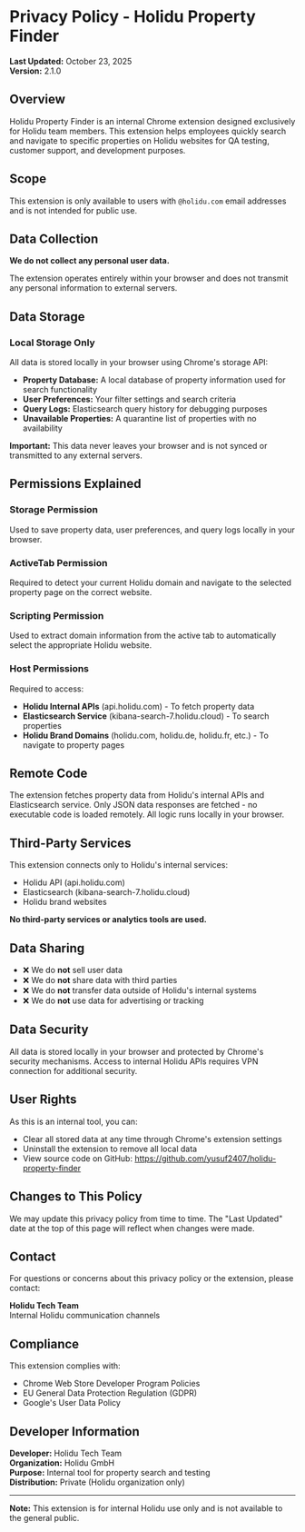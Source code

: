 # Privacy Policy - Holidu Property Finder

**Last Updated:** October 23, 2025  
**Version:** 2.1.0

## Overview

Holidu Property Finder is an internal Chrome extension designed exclusively for Holidu team members. This extension helps employees quickly search and navigate to specific properties on Holidu websites for QA testing, customer support, and development purposes.

## Scope

This extension is only available to users with `@holidu.com` email addresses and is not intended for public use.

## Data Collection

**We do not collect any personal user data.**

The extension operates entirely within your browser and does not transmit any personal information to external servers.

## Data Storage

### Local Storage Only
All data is stored locally in your browser using Chrome's storage API:

- **Property Database:** A local database of property information used for search functionality
- **User Preferences:** Your filter settings and search criteria
- **Query Logs:** Elasticsearch query history for debugging purposes
- **Unavailable Properties:** A quarantine list of properties with no availability

**Important:** This data never leaves your browser and is not synced or transmitted to any external servers.

## Permissions Explained

### Storage Permission
Used to save property data, user preferences, and query logs locally in your browser.

### ActiveTab Permission
Required to detect your current Holidu domain and navigate to the selected property page on the correct website.

### Scripting Permission
Used to extract domain information from the active tab to automatically select the appropriate Holidu website.

### Host Permissions
Required to access:
- **Holidu Internal APIs** (api.holidu.com) - To fetch property data
- **Elasticsearch Service** (kibana-search-7.holidu.cloud) - To search properties
- **Holidu Brand Domains** (holidu.com, holidu.de, holidu.fr, etc.) - To navigate to property pages

## Remote Code

The extension fetches property data from Holidu's internal APIs and Elasticsearch service. Only JSON data responses are fetched - no executable code is loaded remotely. All logic runs locally in your browser.

## Third-Party Services

This extension connects only to Holidu's internal services:
- Holidu API (api.holidu.com)
- Elasticsearch (kibana-search-7.holidu.cloud)
- Holidu brand websites

**No third-party services or analytics tools are used.**

## Data Sharing

- ❌ We do **not** sell user data
- ❌ We do **not** share data with third parties
- ❌ We do **not** transfer data outside of Holidu's internal systems
- ❌ We do **not** use data for advertising or tracking

## Data Security

All data is stored locally in your browser and protected by Chrome's security mechanisms. Access to internal Holidu APIs requires VPN connection for additional security.

## User Rights

As this is an internal tool, you can:
- Clear all stored data at any time through Chrome's extension settings
- Uninstall the extension to remove all local data
- View source code on GitHub: https://github.com/yusuf2407/holidu-property-finder

## Changes to This Policy

We may update this privacy policy from time to time. The "Last Updated" date at the top of this page will reflect when changes were made.

## Contact

For questions or concerns about this privacy policy or the extension, please contact:

**Holidu Tech Team**  
Internal Holidu communication channels

## Compliance

This extension complies with:
- Chrome Web Store Developer Program Policies
- EU General Data Protection Regulation (GDPR)
- Google's User Data Policy

## Developer Information

**Developer:** Holidu Tech Team  
**Organization:** Holidu GmbH  
**Purpose:** Internal tool for property search and testing  
**Distribution:** Private (Holidu organization only)

---

**Note:** This extension is for internal Holidu use only and is not available to the general public.

